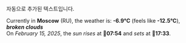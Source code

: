 
자동으로 추가된 텍스트입니다.

<!--START_SECTION:weather:moscow-->
Currently in **Moscow** (RU), the weather is: **-6.9°C** (feels like **-12.5°C**), ***broken clouds***<br/>
On *February 15, 2025*, the *sun rises* at 🌅**07:54** and *sets* at 🌇**17:33**.
<!--END_SECTION:weather-->
